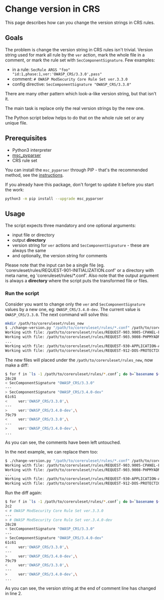 # Change version in CRS

This page describes how can you change the version strings in CRS rules.

## Goals

The problem is change the version string in CRS rules isn't trivial. Version string used for mark all rule by the `ver` action, mark the whole file in a comment, or mark the rule set with `SecComponentSignature`. Few examples:

* in a rule: `SecRule ARGS "foo" "id:1,phase:1,ver:'OWASP_CRS/3.3.0',pass"`
* comment: `# OWASP ModSecurity Core Rule Set ver.3.3.0`
* config directive: `SecComponentSignature "OWASP_CRS/3.3.0"`

There are many other pattern which look-a-like version string, but that isn't it.

The main task is replace only the real version strings by the new one.

The Python script below helps to do that on the whole rule set or any unique file.

## Prerequisites

* Python3 interpreter
* [msc_pyparser](https://github.com/digitalwave/msc_pyparser)
* CRS rule set

You can install the `msc_pyparser` through PIP - that's the recommended method, see the [instructions](https://github.com/digitalwave/msc_pyparser#installing-using-pip3).

If you already have this package, don't forget to update it before you start the work:

```bash
python3 -m pip install --upgrade msc_pyparser
```

## Usage

The script expects three mandatory and one optional arguments:

* input file or directory
* output **directory**
* version string for `ver` actions and `SecComponentSignature` - these are always the same
* and optionally, the version string for comments

Please note that the input can be a single file (eg. 'coreruleset/rules/REQUEST-901-INITIALIZATION.conf' or a directory with meta name, eg 'coreruleset/rules/*.conf'. Also note that the output argument is always a **directory** where the script puts the transformed file or files.

### Run the script

Consider you want to change only the `ver` and `SecComponentSignature` values by a new one, eg: `OWASP_CRS/3.4.0-dev`. The current value is `OWASP_CRS/3.3.0`. The next command will solve this:

```bash
mkdir /path/to/coreruleset/rules_new
$ ./change-version.py "/path/to/coreruleset/rules/*.conf" /path/to/coreruleset/rules_new "OWASP_CRS/3.4.0-dev"
Working with file: /path/to/coreruleset/rules/REQUEST-903.9005-CPANEL-EXCLUSION-RULES.conf
Working with file: /path/to/coreruleset/rules/REQUEST-903.9008-PHPMYADMIN-EXCLUSION-RULES.conf
...
Working with file: /path/to/coreruleset/rules/REQUEST-930-APPLICATION-ATTACK-LFI.conf
Working with file: /path/to/coreruleset/rules/REQUEST-912-DOS-PROTECTION.conf
```

The new files will placed under the `/path/to/coreruleset/rules_new`, now make a diff:

```bash
$ for f in `ls -1 /path/to/coreruleset/rules/*.conf`; do b=`basename ${f}`; diff ${f} /path/to/coreruleset/rules_new/${b}; done
28c28
< SecComponentSignature "OWASP_CRS/3.3.0"
---
> SecComponentSignature "OWASP_CRS/3.4.0-dev"
61c61
<     ver:'OWASP_CRS/3.3.0',\
---
>     ver:'OWASP_CRS/3.4.0-dev',\
79c79
<     ver:'OWASP_CRS/3.3.0',\
---
>     ver:'OWASP_CRS/3.4.0-dev',\
...
```

As you can see, the comments have been left untouched.

In the next example, we can replace them too:

```bash
$ ./change-version.py "/path/to/coreruleset/rules/*.conf" /path/to/coreruleset/rules_new "OWASP_CRS/3.4.0-dev" "3.4.0-dev"
Working with file: /path/to/coreruleset/rules/REQUEST-903.9005-CPANEL-EXCLUSION-RULES.conf
Working with file: /path/to/coreruleset/rules/REQUEST-903.9008-PHPMYADMIN-EXCLUSION-RULES.conf
...
Working with file: /path/to/coreruleset/rules/REQUEST-930-APPLICATION-ATTACK-LFI.conf
Working with file: /path/to/coreruleset/rules/REQUEST-912-DOS-PROTECTION.conf
```

Run the diff again:

```bash
$ for f in `ls -1 /path/to/coreruleset/rules/*.conf`; do b=`basename ${f}`; diff ${f} /path/to/coreruleset/rules_new/${b}; done
2c2
< # OWASP ModSecurity Core Rule Set ver.3.3.0
---
> # OWASP ModSecurity Core Rule Set ver.3.4.0-dev
28c28
< SecComponentSignature "OWASP_CRS/3.3.0"
---
> SecComponentSignature "OWASP_CRS/3.4.0-dev"
61c61
<     ver:'OWASP_CRS/3.3.0',\
---
>     ver:'OWASP_CRS/3.4.0-dev',\
79c79
<     ver:'OWASP_CRS/3.3.0',\
---
>     ver:'OWASP_CRS/3.4.0-dev',\
...
```

As you can see, the version string at the end of comment line has changed in line 2.

